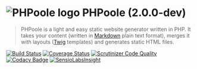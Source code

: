 # ![PHPoole logo](https://avatars2.githubusercontent.com/u/5618939?s=50 "Logo created by Cécile Ricordeau") PHPoole (2.0.0-dev)

> PHPoole is a light and easy static website generator written in PHP.
> It takes your content (written in [Markdown](http://daringfireball.net/projects/markdown/) plain text format), merges it with layouts ([Twig](http://twig.sensiolabs.org/) templates) and generates static HTML files.

[![Build Status](https://travis-ci.org/Narno/PHPoole.svg?branch=2.0.0-dev)](https://travis-ci.org/Narno/PHPoole)
[![Coverage Status](https://coveralls.io/repos/github/Narno/PHPoole/badge.svg?branch=master)](https://coveralls.io/github/Narno/PHPoole?branch=master)
[![Scrutinizer Code Quality](https://scrutinizer-ci.com/g/Narno/PHPoole/badges/quality-score.png?b=2.0.0-dev)](https://scrutinizer-ci.com/g/Narno/PHPoole/?branch=2.0.0-dev)
[![Codacy Badge](https://api.codacy.com/project/badge/Grade/85aa408ef2e94925831b1f7dd4c98219)](https://www.codacy.com/app/Narno/PHPoole?utm_source=github.com&amp;utm_medium=referral&amp;utm_content=Narno/PHPoole&amp;utm_campaign=Badge_Grade)
[![SensioLabsInsight](https://insight.sensiolabs.com/projects/2a9ae313-1dce-405c-9632-0727ecdac269/mini.png)](https://insight.sensiolabs.com/projects/2a9ae313-1dce-405c-9632-0727ecdac269)

